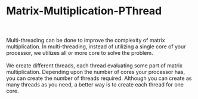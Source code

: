 # Matrix-Multiplication-PThread
</br></br>
Multi-threading can be done to improve the complexity of matrix multiplication. In multi-threading, instead of utilizing a single core of your processor, we utilizes all or more core to solve the problem.
</br></br>
We create different threads, each thread evaluating some part of matrix multiplication.
Depending upon the number of cores your processor has, you can create the number of threads required. Although you can create as many threads as you need, a better way is to create each thread for one core.
